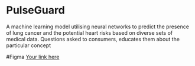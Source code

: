 # PulseGuard
A machine learning model utilising neural networks to predict the presence of lung cancer and the potential heart risks based on diverse sets of medical data. Questions asked to consumers, educates them about the particular concept

#Figma 
[Your link here](https://www.figma.com/file/JJCy02GIzUDjSvV2YRLe2M/PulseGaurd?type=design&node-id=0-1&mode=design&t=vM9kCWltyw9lKp30-0)
